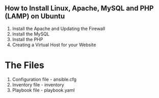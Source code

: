 ## How to Install Linux, Apache, MySQL and PHP (LAMP) on Ubuntu

1. Install the Apache and Updating the Firewall
2. Install the MySQL
3. Install the PHP
4. Creating a Virtual Host for your Website

# The Files

1. Configuration file - ansible.cfg
2. Inventory file - inventory
3. Playbook file - playbook.yaml
